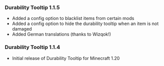### Durability Tooltip 1.1.5
- Added a config option to blacklist items from certain mods
- Added a config option to hide the durability tooltip when an item is not damaged
- Added German translations (thanks to Wizqok!)

### Durability Tooltip 1.1.4
- Initial release of Durability Tooltip for Minecraft 1.20

